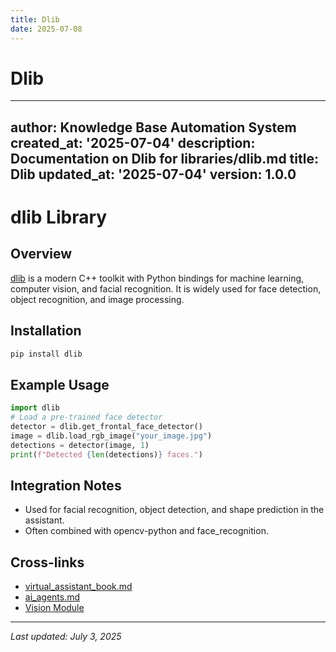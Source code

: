 ```yaml
---
title: Dlib
date: 2025-07-08
---
```


# Dlib

---
author: Knowledge Base Automation System
created_at: '2025-07-04'
description: Documentation on Dlib for libraries/dlib.md
title: Dlib
updated_at: '2025-07-04'
version: 1.0.0
---

# dlib Library

## Overview
[dlib](http://dlib.net/) is a modern C++ toolkit with Python bindings for machine learning, computer vision, and facial recognition. It is widely used for face detection, object recognition, and image processing.

## Installation
```sh
pip install dlib
```

## Example Usage
```python
import dlib
# Load a pre-trained face detector
detector = dlib.get_frontal_face_detector()
image = dlib.load_rgb_image("your_image.jpg")
detections = detector(image, 1)
print(f"Detected {len(detections)} faces.")
```

## Integration Notes
- Used for facial recognition, object detection, and shape prediction in the assistant.
- Often combined with opencv-python and face_recognition.

## Cross-links
- [virtual_assistant_book.md](../virtual_assistant_book.md)
- [ai_agents.md](../ai_agents.md)
- [Vision Module](../../src/vision/README.md)

---
_Last updated: July 3, 2025_
